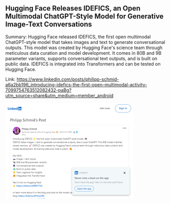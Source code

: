 ## Hugging Face Releases IDEFICS, an Open Multimodal ChatGPT-Style Model for Generative Image-Text Conversations
Summary: Hugging Face released IDEFICS, the first open multimodal ChatGPT-style model that takes images and text to generate conversational outputs. This model was created by Hugging Face's science team through meticulous data curation and model development. It comes in 80B and 9B parameter variants, supports conversational text outputs, and is built on public data. IDEFICS is integrated into Transformers and can be tested on Hugging Face.

Link: https://www.linkedin.com/posts/philipp-schmid-a6a2bb196_introducing-idefics-the-first-open-multimodal-activity-7099754763512082432-paBg?utm_source=share&utm_medium=member_android

<img src="/img/d06bb910-a1de-4b0f-9e98-bee61affae29.png" width="400" />
<br/><br/>
